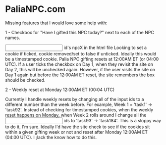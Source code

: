 # PaliaNPC.com

Missing features that I would love some help with:

1 - Checkbox for "Have I gifted this NPC today?" next to each of the NPC names.

<input> id's npcX in the html file
Looking to set a cookie if ticked, cookie removed/set to false if unticked. 
Ideally this would be a timestamped cookie. Palia NPC gifting resets at 12:00AM ET (or 04:00 UTC).
If a user ticks the checkbox on Day 1, when they revisit the site on Day 2, this will be unchecked again. However, if the user visits the site on Day 1 again but before the 12:00AM ET reset, the site remembers the box should be checked.

2 - Weekly reset at Monday 12:00AM ET (00:04 UTC)

Currently I handle weekly resets by changing all of the input ids to a different number than the week before. For example, Week 1 = 'task1' -> 'task92'. Instead of checking for timestamped cookies, when the weekly reset happens on Monday, when Week 2 rolls around I change all the <input> ids to 'task93' -> 'task184'.
This is a sloppy way to do it, I'm sure. Ideally I'd have the site check to see if the cookies sit within a given gifting week or not and reset after Monday 12:00AM ET (04:00 UTC). I ;lack the know how to do this.
